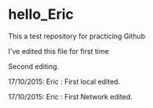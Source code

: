 # hello_Eric
This a test repository for practicing Github


I've edited this file for first time


Second editing.

17/10/2015: Eric : First local edited.

17/10/2015: Eric : First Network edited.
